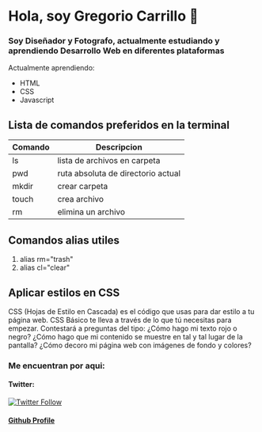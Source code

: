 # Hola, soy Gregorio Carrillo 👋

### Soy Diseñador y Fotografo, actualmente estudiando y aprendiendo Desarrollo Web en diferentes plataformas

Actualmente aprendiendo:

- HTML
- CSS
- Javascript

## Lista de comandos preferidos en la terminal

| Comando | Descripcion                        |
| ------- | ---------------------------------- |
| ls      | lista de archivos en carpeta       |
| pwd     | ruta absoluta de directorio actual |
| mkdir   | crear carpeta                      |
| touch   | crea archivo                       |
| rm      | elimina un archivo                 |

## Comandos alias utiles

1. alias rm="trash"
2. alias cl="clear"

## Aplicar estilos en CSS

CSS (Hojas de Estilo en Cascada) es el código que usas para dar estilo a tu página web. CSS Básico te lleva a través de lo que tú necesitas para empezar. Contestará a preguntas del tipo: ¿Cómo hago mi texto rojo o negro? ¿Cómo hago que mi contenido se muestre en tal y tal lugar de la pantalla? ¿Cómo decoro mi página web con imágenes de fondo y colores?



### Me encuentran por aqui:

#### Twitter:

[<img alt="Twitter Follow" src="https://img.shields.io/twitter/follow/roswel47?color=1da1f2&label=roswel47&logo=twitter&style=for-the-badge">](https://twitter.com/roswel47)

#### [Github Profile](https://github.com/gregoriocarrillo)